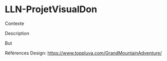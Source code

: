 # LLN-ProjetVisualDon

Contexte

Description

But

Références
Design: https://www.toppluva.com/GrandMountainAdventure/

